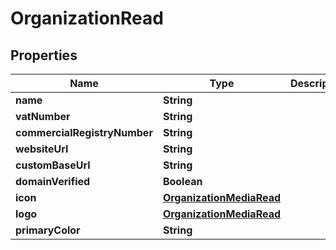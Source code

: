 

# OrganizationRead



## Properties

| Name | Type | Description | Notes |
|------------ | ------------- | ------------- | -------------|
|**name** | **String** |  |  [optional] |
|**vatNumber** | **String** |  |  [optional] |
|**commercialRegistryNumber** | **String** |  |  [optional] |
|**websiteUrl** | **String** |  |  [optional] |
|**customBaseUrl** | **String** |  |  [optional] |
|**domainVerified** | **Boolean** |  |  |
|**icon** | [**OrganizationMediaRead**](OrganizationMediaRead.md) |  |  [optional] |
|**logo** | [**OrganizationMediaRead**](OrganizationMediaRead.md) |  |  [optional] |
|**primaryColor** | **String** |  |  [optional] |



